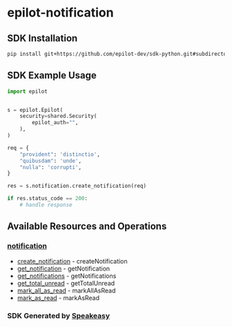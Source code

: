 # epilot-notification

<!-- Start SDK Installation -->
## SDK Installation

```bash
pip install git+https://github.com/epilot-dev/sdk-python.git#subdirectory=notification
```
<!-- End SDK Installation -->

## SDK Example Usage
<!-- Start SDK Example Usage -->
```python
import epilot


s = epilot.Epilot(
    security=shared.Security(
        epilot_auth="",
    ),
)

req = {
    "provident": 'distinctio',
    "quibusdam": 'unde',
    "nulla": 'corrupti',
}

res = s.notification.create_notification(req)

if res.status_code == 200:
    # handle response
```
<!-- End SDK Example Usage -->

<!-- Start SDK Available Operations -->
## Available Resources and Operations


### [notification](docs/notification/README.md)

* [create_notification](docs/notification/README.md#create_notification) - createNotification
* [get_notification](docs/notification/README.md#get_notification) - getNotification
* [get_notifications](docs/notification/README.md#get_notifications) - getNotifications
* [get_total_unread](docs/notification/README.md#get_total_unread) - getTotalUnread
* [mark_all_as_read](docs/notification/README.md#mark_all_as_read) - markAllAsRead
* [mark_as_read](docs/notification/README.md#mark_as_read) - markAsRead
<!-- End SDK Available Operations -->

### SDK Generated by [Speakeasy](https://docs.speakeasyapi.dev/docs/using-speakeasy/client-sdks)
